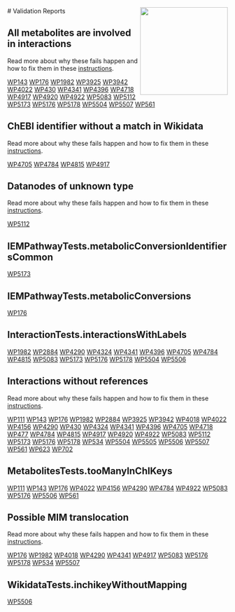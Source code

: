 <img style="float: right; width: 200px" src="https://upload.wikimedia.org/wikipedia/commons/thumb/8/83/Wplogo_with_text_500.png/640px-Wplogo_with_text_500.png" />
# Validation Reports

## All metabolites are involved in interactions


Read more about why these fails happen and how to fix them in these [instructions](https://www.wikipathways.org/WikiPathwaysCurator/IEMPathwayTests/allMetabolitesInteract).

[WP143](reports/WP143#all-metabolites-are-involved-in-interactions) [WP176](reports/WP176#all-metabolites-are-involved-in-interactions) [WP1982](reports/WP1982#all-metabolites-are-involved-in-interactions) [WP3925](reports/WP3925#all-metabolites-are-involved-in-interactions) [WP3942](reports/WP3942#all-metabolites-are-involved-in-interactions) [WP4022](reports/WP4022#all-metabolites-are-involved-in-interactions) [WP430](reports/WP430#all-metabolites-are-involved-in-interactions) [WP4341](reports/WP4341#all-metabolites-are-involved-in-interactions) [WP4396](reports/WP4396#all-metabolites-are-involved-in-interactions) [WP4718](reports/WP4718#all-metabolites-are-involved-in-interactions) [WP4917](reports/WP4917#all-metabolites-are-involved-in-interactions) [WP4920](reports/WP4920#all-metabolites-are-involved-in-interactions) [WP4922](reports/WP4922#all-metabolites-are-involved-in-interactions) [WP5083](reports/WP5083#all-metabolites-are-involved-in-interactions) [WP5112](reports/WP5112#all-metabolites-are-involved-in-interactions) [WP5173](reports/WP5173#all-metabolites-are-involved-in-interactions) [WP5176](reports/WP5176#all-metabolites-are-involved-in-interactions) [WP5178](reports/WP5178#all-metabolites-are-involved-in-interactions) [WP5504](reports/WP5504#all-metabolites-are-involved-in-interactions) [WP5507](reports/WP5507#all-metabolites-are-involved-in-interactions) [WP561](reports/WP561#all-metabolites-are-involved-in-interactions) 

## ChEBI identifier without a match in Wikidata


Read more about why these fails happen and how to fix them in these [instructions](https://www.wikipathways.org/WikiPathwaysCurator/WikidataTests/chebiWithoutMapping).

[WP4705](reports/WP4705#chebi-identifier-without-a-match-in-wikidata) [WP4784](reports/WP4784#chebi-identifier-without-a-match-in-wikidata) [WP4815](reports/WP4815#chebi-identifier-without-a-match-in-wikidata) [WP4917](reports/WP4917#chebi-identifier-without-a-match-in-wikidata) 

## Datanodes of unknown type


Read more about why these fails happen and how to fix them in these [instructions](https://www.wikipathways.org/WikiPathwaysCurator/DataNodesTests/unknownTypes).

[WP5112](reports/WP5112#datanodes-of-unknown-type) 

## IEMPathwayTests.metabolicConversionIdentifiersCommon

[WP5173](reports/WP5173#iempathwaytestsmetabolicconversionidentifierscommon) 

## IEMPathwayTests.metabolicConversions

[WP176](reports/WP176#iempathwaytestsmetabolicconversions) 

## InteractionTests.interactionsWithLabels

[WP1982](reports/WP1982#interactiontestsinteractionswithlabels) [WP2884](reports/WP2884#interactiontestsinteractionswithlabels) [WP4290](reports/WP4290#interactiontestsinteractionswithlabels) [WP4324](reports/WP4324#interactiontestsinteractionswithlabels) [WP4341](reports/WP4341#interactiontestsinteractionswithlabels) [WP4396](reports/WP4396#interactiontestsinteractionswithlabels) [WP4705](reports/WP4705#interactiontestsinteractionswithlabels) [WP4784](reports/WP4784#interactiontestsinteractionswithlabels) [WP4815](reports/WP4815#interactiontestsinteractionswithlabels) [WP5083](reports/WP5083#interactiontestsinteractionswithlabels) [WP5173](reports/WP5173#interactiontestsinteractionswithlabels) [WP5176](reports/WP5176#interactiontestsinteractionswithlabels) [WP5178](reports/WP5178#interactiontestsinteractionswithlabels) [WP5504](reports/WP5504#interactiontestsinteractionswithlabels) [WP5506](reports/WP5506#interactiontestsinteractionswithlabels) 

## Interactions without references


Read more about why these fails happen and how to fix them in these [instructions](https://www.wikipathways.org/WikiPathwaysCurator/CovidDiseaseMapsTests/interactionsWithoutReferences).

[WP111](reports/WP111#interactions-without-references) [WP143](reports/WP143#interactions-without-references) [WP176](reports/WP176#interactions-without-references) [WP1982](reports/WP1982#interactions-without-references) [WP2884](reports/WP2884#interactions-without-references) [WP3925](reports/WP3925#interactions-without-references) [WP3942](reports/WP3942#interactions-without-references) [WP4018](reports/WP4018#interactions-without-references) [WP4022](reports/WP4022#interactions-without-references) [WP4156](reports/WP4156#interactions-without-references) [WP4290](reports/WP4290#interactions-without-references) [WP430](reports/WP430#interactions-without-references) [WP4324](reports/WP4324#interactions-without-references) [WP4341](reports/WP4341#interactions-without-references) [WP4396](reports/WP4396#interactions-without-references) [WP4705](reports/WP4705#interactions-without-references) [WP4718](reports/WP4718#interactions-without-references) [WP477](reports/WP477#interactions-without-references) [WP4784](reports/WP4784#interactions-without-references) [WP4815](reports/WP4815#interactions-without-references) [WP4917](reports/WP4917#interactions-without-references) [WP4920](reports/WP4920#interactions-without-references) [WP4922](reports/WP4922#interactions-without-references) [WP5083](reports/WP5083#interactions-without-references) [WP5112](reports/WP5112#interactions-without-references) [WP5173](reports/WP5173#interactions-without-references) [WP5176](reports/WP5176#interactions-without-references) [WP5178](reports/WP5178#interactions-without-references) [WP534](reports/WP534#interactions-without-references) [WP5504](reports/WP5504#interactions-without-references) [WP5505](reports/WP5505#interactions-without-references) [WP5506](reports/WP5506#interactions-without-references) [WP5507](reports/WP5507#interactions-without-references) [WP561](reports/WP561#interactions-without-references) [WP623](reports/WP623#interactions-without-references) [WP702](reports/WP702#interactions-without-references) 

## MetabolitesTests.tooManyInChIKeys

[WP111](reports/WP111#metabolitesteststoomanyinchikeys) [WP143](reports/WP143#metabolitesteststoomanyinchikeys) [WP176](reports/WP176#metabolitesteststoomanyinchikeys) [WP4022](reports/WP4022#metabolitesteststoomanyinchikeys) [WP4156](reports/WP4156#metabolitesteststoomanyinchikeys) [WP4290](reports/WP4290#metabolitesteststoomanyinchikeys) [WP4784](reports/WP4784#metabolitesteststoomanyinchikeys) [WP4922](reports/WP4922#metabolitesteststoomanyinchikeys) [WP5083](reports/WP5083#metabolitesteststoomanyinchikeys) [WP5176](reports/WP5176#metabolitesteststoomanyinchikeys) [WP5506](reports/WP5506#metabolitesteststoomanyinchikeys) [WP561](reports/WP561#metabolitesteststoomanyinchikeys) 

## Possible MIM translocation


Read more about why these fails happen and how to fix them in these [instructions](https://www.wikipathways.org/WikiPathwaysCurator/InteractionTests/possibleTranslocations).

[WP176](reports/WP176#possible-mim-translocation) [WP1982](reports/WP1982#possible-mim-translocation) [WP4018](reports/WP4018#possible-mim-translocation) [WP4290](reports/WP4290#possible-mim-translocation) [WP4341](reports/WP4341#possible-mim-translocation) [WP4917](reports/WP4917#possible-mim-translocation) [WP5083](reports/WP5083#possible-mim-translocation) [WP5176](reports/WP5176#possible-mim-translocation) [WP5178](reports/WP5178#possible-mim-translocation) [WP534](reports/WP534#possible-mim-translocation) [WP5507](reports/WP5507#possible-mim-translocation) 

## WikidataTests.inchikeyWithoutMapping

[WP5506](reports/WP5506#wikidatatestsinchikeywithoutmapping) 

